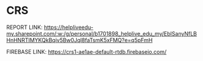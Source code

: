 # CRS

REPORT LINK: https://helpliveedu-my.sharepoint.com/:w:/g/personal/b1701898_helplive_edu_my/EbISanyNfLBHnHNRTIMYKQkBqiv5Bw0Jql8faTsmK5xFMQ?e=q5pFmH

FIREBASE LINK: https://crs1-ae1ae-default-rtdb.firebaseio.com/
